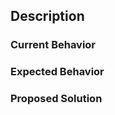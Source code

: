 <!--
  Please make sure you have read the contributing guidelines.
  https://github.com/flybits/actions/blob/master/CONTRIBUTING.md

  If this is a bug report,
  please make sure you provide enough context and describe the steps to reproduce the bug.

  If this is a feature request,
  please describe your use case and alternative options if any.
-->

## Description

### Current Behavior

### Expected Behavior

### Proposed Solution
